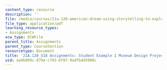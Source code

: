 ```yaml
---
content_type: resource
description: ''
file: /media/courses/21a-120-american-dream-using-storytelling-to-explore-social-class-in-the-united-states-spring-2018/aa9b899c879ac793bf879adfb4d5908c_MIT21A_120S18_Exhibit_WriteUp1.pdf
file_type: application/pdf
learning_resource_types:
- Assignments
ocw_type: OCWFile
parent_title: Assignments
parent_type: CourseSection
resourcetype: Document
title: '21A.120_S18 Assignments: Student Example 1 Museum Design Project Write-Up'
uid: aa9b899c-879a-c793-bf87-9adfb4d5908c
---
```


